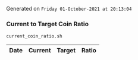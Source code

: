 Generated on `Friday 01-October-2021 at 20:13:04`

### Current to Target Coin Ratio
`current_coin_ratio.sh`

Date|Current|Target|Ratio
---|---|---|---
